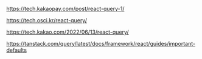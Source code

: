 
https://tech.kakaopay.com/post/react-query-1/

https://tech.osci.kr/react-query/

https://tech.kakao.com/2022/06/13/react-query/

https://tanstack.com/query/latest/docs/framework/react/guides/important-defaults